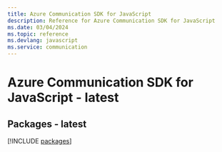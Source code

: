 ```yaml
---
title: Azure Communication SDK for JavaScript
description: Reference for Azure Communication SDK for JavaScript
ms.date: 03/04/2024
ms.topic: reference
ms.devlang: javascript
ms.service: communication
---
```

# Azure Communication SDK for JavaScript - latest
## Packages - latest
[!INCLUDE [packages](communication-index.md)]